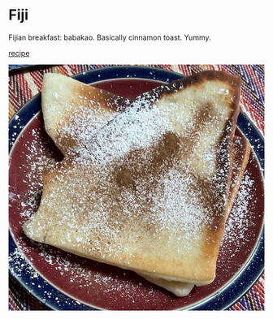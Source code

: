 # Fiji

Fijian breakfast: babakao. Basically cinnamon toast. Yummy.

[recipe](https://www.thecoconet.tv/coco-cookbook/coco-cooking/how-to-make-babakau-fijian-fried-bread/)

![breakfast](images/fiji.jpeg)
